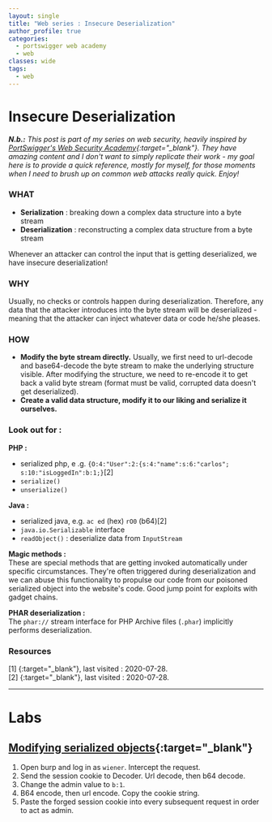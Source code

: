 ```yaml
---
layout: single
title: "Web series : Insecure Deserialization"
author_profile: true
categories:
  - portswigger web academy
  - web
classes: wide
tags:
  - web
---
```


# Insecure Deserialization

***N.b.:*** *This post is part of my series on web security, heavily inspired by [PortSwigger's Web Security Academy](https://portswigger.net/web-security){:target="_blank"}. They have amazing content and I don't want to simply replicate their work - my goal here is to provide a quick reference, mostly for myself, for those moments when I need to brush up on common web attacks really quick. Enjoy!*

### WHAT
* __Serialization__ : breaking down a complex data structure into a byte stream
* __Deserialization__ : reconstructing a complex data structure from a byte stream

Whenever an attacker can control the input that is getting deserialized, we have insecure deserialization!

### WHY
Usually, no checks or controls happen during deserialization. Therefore, any data that the attacker introduces into the byte stream will be deserialized - meaning that the attacker can inject whatever data or code he/she pleases.

### HOW
* __Modify the byte stream directly.__ Usually, we first need to url-decode and base64-decode the byte stream to make the underlying structure visible. After modifying the structure, we need to re-encode it to get back a valid byte stream (format must be valid, corrupted data doesn't get deserialized).   
* __Create a valid data structure, modify it to our liking and serialize it ourselves.__


### Look out for :
__PHP :__
* serialized php, e .g. `{O:4:"User":2:{s:4:"name":s:6:"carlos"; s:10:"isLoggedIn":b:1;}`[2]
* `serialize()`
* `unserialize()`

__Java :__
* serialized java, e.g. `ac ed` (hex) `rO0` (b64)[2]
* `java.io.Serializable` interface
* `readObject()` : deserialize data from `InputStream`

__Magic methods :__  
These are special methods that are getting invoked automatically under specific circumstances. They're often triggered during deserialization and we can abuse this functionality to propulse our code from our poisoned serialized object into the website's code. Good jump point for exploits with gadget chains.

__PHAR deserialization :__  
The `phar://` stream interface for PHP Archive files (`.phar`) implicitly performs deserialization.


### Resources
[1] [](https://portswigger.net/web-security/deserialization){:target="_blank"}, last  visited : 2020-07-28.  
[2] [](https://portswigger.net/web-security/deserialization/exploiting){:target="_blank"}, last visited : 2020-07-28.

-------

# Labs
## [Modifying serialized objects](https://portswigger.net/web-security/deserialization/exploiting/lab-deserialization-modifying-serialized-objects){:target="_blank"}

1. Open burp and log in as `wiener`. Intercept the request.
2. Send the session cookie to Decoder. Url decode, then b64 decode.
3. Change the admin value to `b:1`.
4. B64 encode, then url encode. Copy the cookie string.
5. Paste the forged session cookie into every subsequent request in order to act as admin.
